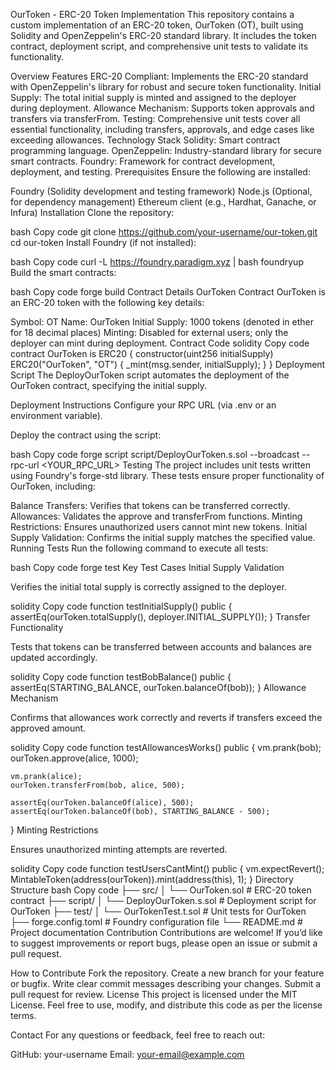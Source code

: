 OurToken - ERC-20 Token Implementation
This repository contains a custom implementation of an ERC-20 token, OurToken (OT), built using Solidity and OpenZeppelin's ERC-20 standard library. It includes the token contract, deployment script, and comprehensive unit tests to validate its functionality.

Overview
Features
ERC-20 Compliant: Implements the ERC-20 standard with OpenZeppelin's library for robust and secure token functionality.
Initial Supply: The total initial supply is minted and assigned to the deployer during deployment.
Allowance Mechanism: Supports token approvals and transfers via transferFrom.
Testing: Comprehensive unit tests cover all essential functionality, including transfers, approvals, and edge cases like exceeding allowances.
Technology Stack
Solidity: Smart contract programming language.
OpenZeppelin: Industry-standard library for secure smart contracts.
Foundry: Framework for contract development, deployment, and testing.
Prerequisites
Ensure the following are installed:

Foundry (Solidity development and testing framework)
Node.js (Optional, for dependency management)
Ethereum client (e.g., Hardhat, Ganache, or Infura)
Installation
Clone the repository:

bash
Copy code
git clone https://github.com/your-username/our-token.git
cd our-token
Install Foundry (if not installed):

bash
Copy code
curl -L https://foundry.paradigm.xyz | bash
foundryup
Build the smart contracts:

bash
Copy code
forge build
Contract Details
OurToken Contract
OurToken is an ERC-20 token with the following key details:

Symbol: OT
Name: OurToken
Initial Supply: 1000 tokens (denoted in ether for 18 decimal places)
Minting: Disabled for external users; only the deployer can mint during deployment.
Contract Code
solidity
Copy code
contract OurToken is ERC20 {
    constructor(uint256 initialSupply) ERC20("OurToken", "OT") {
        _mint(msg.sender, initialSupply);
    }
}
Deployment Script
The DeployOurToken script automates the deployment of the OurToken contract, specifying the initial supply.

Deployment Instructions
Configure your RPC URL (via .env or an environment variable).

Deploy the contract using the script:

bash
Copy code
forge script script/DeployOurToken.s.sol --broadcast --rpc-url <YOUR_RPC_URL>
Testing
The project includes unit tests written using Foundry's forge-std library. These tests ensure proper functionality of OurToken, including:

Balance Transfers: Verifies that tokens can be transferred correctly.
Allowances: Validates the approve and transferFrom functions.
Minting Restrictions: Ensures unauthorized users cannot mint new tokens.
Initial Supply Validation: Confirms the initial supply matches the specified value.
Running Tests
Run the following command to execute all tests:

bash
Copy code
forge test
Key Test Cases
Initial Supply Validation

Verifies the initial total supply is correctly assigned to the deployer.

solidity
Copy code
function testInitialSupply() public {
    assertEq(ourToken.totalSupply(), deployer.INITIAL_SUPPLY());
}
Transfer Functionality

Tests that tokens can be transferred between accounts and balances are updated accordingly.

solidity
Copy code
function testBobBalance() public {
    assertEq(STARTING_BALANCE, ourToken.balanceOf(bob));
}
Allowance Mechanism

Confirms that allowances work correctly and reverts if transfers exceed the approved amount.

solidity
Copy code
function testAllowancesWorks() public {
    vm.prank(bob);
    ourToken.approve(alice, 1000);

    vm.prank(alice);
    ourToken.transferFrom(bob, alice, 500);

    assertEq(ourToken.balanceOf(alice), 500);
    assertEq(ourToken.balanceOf(bob), STARTING_BALANCE - 500);
}
Minting Restrictions

Ensures unauthorized minting attempts are reverted.

solidity
Copy code
function testUsersCantMint() public {
    vm.expectRevert();
    MintableToken(address(ourToken)).mint(address(this), 1);
}
Directory Structure
bash
Copy code
├── src/
│   └── OurToken.sol           # ERC-20 token contract
├── script/
│   └── DeployOurToken.s.sol   # Deployment script for OurToken
├── test/
│   └── OurTokenTest.t.sol     # Unit tests for OurToken
├── forge.config.toml          # Foundry configuration file
└── README.md                  # Project documentation
Contribution
Contributions are welcome! If you’d like to suggest improvements or report bugs, please open an issue or submit a pull request.

How to Contribute
Fork the repository.
Create a new branch for your feature or bugfix.
Write clear commit messages describing your changes.
Submit a pull request for review.
License
This project is licensed under the MIT License. Feel free to use, modify, and distribute this code as per the license terms.

Contact
For any questions or feedback, feel free to reach out:

GitHub: your-username
Email: your-email@example.com
